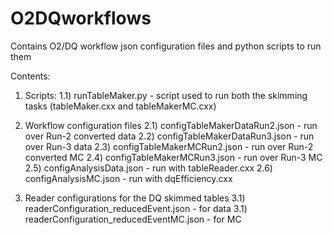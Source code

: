 # O2DQworkflows
Contains O2/DQ workflow json configuration files and python scripts to run them

Contents:
1) Scripts:
1.1) runTableMaker.py - script used to run both the skimming tasks (tableMaker.cxx and tableMakerMC.cxx)

2) Workflow configuration files
2.1) configTableMakerDataRun2.json - run over Run-2 converted data
2.2) configTableMakerDataRun3.json - run over Run-3 data
2.3) configTableMakerMCRun2.json - run over Run-2 converted MC
2.4) configTableMakerMCRun3.json - run over Run-3 MC
2.5) configAnalysisData.json - run with tableReader.cxx
2.6) configAnalysisMC.json - run with dqEfficiency.cxx

3) Reader configurations for the DQ skimmed tables
3.1) readerConfiguration_reducedEvent.json - for data
3.1) readerConfiguration_reducedEventMC.json - for MC
